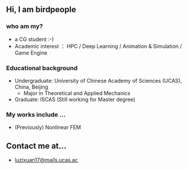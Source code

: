 ## Hi, I am birdpeople 
### who am my?
 - a CG student :-)
  - Academic interest ： HPC / Deep Learning / Animation & Simulation / Game Engine
### Educational background
 - Undergraduate: University of Chinese Academy of Sciences (UCAS), China, Beijing 
   - Major in Theoretical and Applied Mechanics 
 - Graduate: ISCAS (Still working for Master degree)
### My works include ...
 - (Previously) Nonlinear FEM

## Contact me at...
 - luzixuan17@mails.ucas.ac
